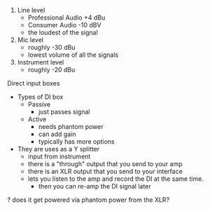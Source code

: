 

1. Line level
	* Professional Audio +4 dBu
	* Consumer Audio -10 dBV
	* the loudest of the signal
2. Mic level
	* roughly -30 dBu
	* lowest volume of all the signals
3. Instrument level
	* roughly -20 dBu

Direct input boxes

* Types of DI box
	* Passive
		* just passes signal
	* Active
		* needs phantom power
		* can add gain
		* typically has more options
* They are uses as a Y splitter
	* input from instrument
	* there is a "through" output that you send to your amp
	* there is an XLR output that you send to your interface
	* lets you listen to the amp and record the DI at the same time.
		* then you can re-amp the DI signal later

? does it get powered via phantom power from the XLR?
